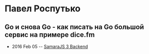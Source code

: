 # Павел Роспутько

## Go и снова Go - как писать на Go  большой сервис на примере dice.fm
- 2016 Feb 05 -- [SamaraJS 3 Backend](https://www.youtube.com/watch?v=kFdNrL6T1qQ)    
